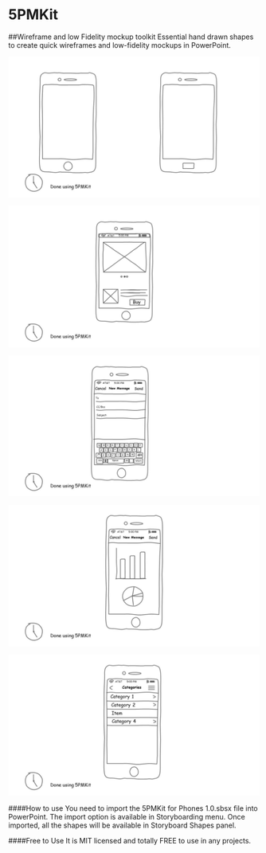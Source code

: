 # 5PMKit
##Wireframe and low Fidelity mockup toolkit
Essential hand drawn shapes to create quick wireframes and low-fidelity mockups in PowerPoint.

![alt tag](https://github.com/ashack/5PMKit/blob/master/Sample%20Wireframe/Phones/Slide1.JPG)

![alt tag](https://github.com/ashack/5PMKit/blob/master/Sample%20Wireframe/Phones/Slide2.JPG)

![alt tag](https://github.com/ashack/5PMKit/blob/master/Sample%20Wireframe/Phones/Slide3.JPG)

![alt tag](https://github.com/ashack/5PMKit/blob/master/Sample%20Wireframe/Phones/Slide4.JPG)

![alt tag](https://github.com/ashack/5PMKit/blob/master/Sample%20Wireframe/Phones/Slide5.JPG)

####How to use
You need to import the 5PMKit for Phones 1.0.sbsx file into PowerPoint. The import option is available in Storyboarding menu. Once imported, all the shapes will be available in Storyboard Shapes panel.

####Free to Use
It is MIT licensed and totally FREE to use in any projects.
